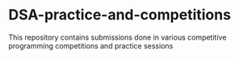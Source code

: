 # DSA-practice-and-competitions
This repository contains submissions done in various competitive programming competitions and practice sessions
